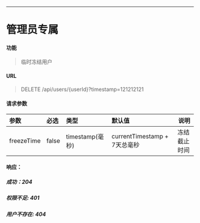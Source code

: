 -----------
# 管理员专属
#### 功能

> 临时冻结用户

#### URL

> DELETE /api/users/{userId}?timestamp=121212121

#### 请求参数

|参数|必选|类型|默认值|说明|
|:----- |:-------|:------|:-----|----- |
|freezeTime|false|timestamp(毫秒)|currentTimestamp + 7天总毫秒| 冻结截止时间|

#### 响应：
##### 成功：204
##### 权限不足: 401
##### 用户不存在: 404

